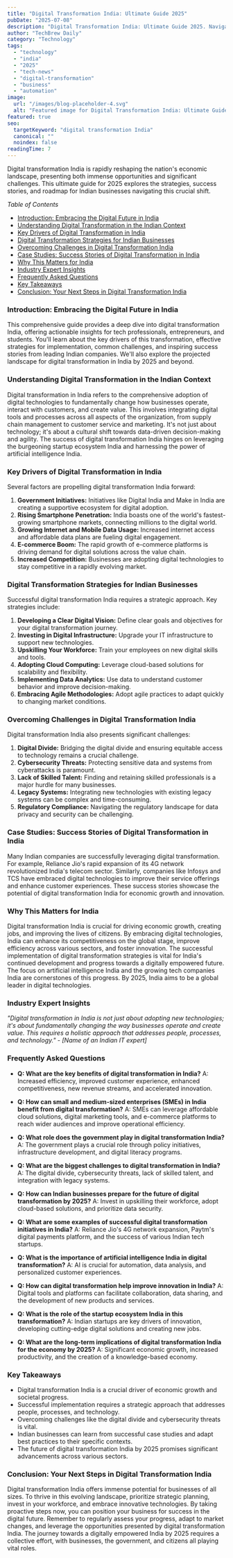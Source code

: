 ```yaml
---
title: "Digital Transformation India: Ultimate Guide 2025"
pubDate: "2025-07-08"
description: "Digital Transformation India: Ultimate Guide 2025. Navigate India's digital revolution!  Discover strategies for business growth, technological advancements & future-proof your career.  Get expert insights & actionable steps now!"
author: "TechBrew Daily"
category: "Technology"
tags:
  - "technology"
  - "india"
  - "2025"
  - "tech-news"
  - "digital-transformation"
  - "business"
  - "automation"
image:
  url: "/images/blog-placeholder-4.svg"
  alt: "Featured image for Digital Transformation India: Ultimate Guide 2025"
featured: true
seo:
  targetKeyword: "digital transformation India"
  canonical: ""
  noindex: false
readingTime: 7
---
```


Digital transformation India is rapidly reshaping the nation's economic landscape, presenting both immense opportunities and significant challenges.  This ultimate guide for 2025 explores the strategies, success stories, and roadmap for Indian businesses navigating this crucial shift.

*Table of Contents*

* [Introduction: Embracing the Digital Future in India](#introduction)
* [Understanding Digital Transformation in the Indian Context](#understanding-digital-transformation)
* [Key Drivers of Digital Transformation in India](#key-drivers)
* [Digital Transformation Strategies for Indian Businesses](#strategies)
* [Overcoming Challenges in Digital Transformation India](#challenges)
* [Case Studies: Success Stories of Digital Transformation in India](#case-studies)
* [Why This Matters for India](#why-it-matters)
* [Industry Expert Insights](#expert-insights)
* [Frequently Asked Questions](#faqs)
* [Key Takeaways](#takeaways)
* [Conclusion: Your Next Steps in Digital Transformation India](#conclusion)


<a name="introduction"></a>
### Introduction: Embracing the Digital Future in India

This comprehensive guide provides a deep dive into digital transformation India, offering actionable insights for tech professionals, entrepreneurs, and students.  You'll learn about the key drivers of this transformation, effective strategies for implementation, common challenges, and inspiring success stories from leading Indian companies. We'll also explore the projected landscape for digital transformation in India by 2025 and beyond.


<a name="understanding-digital-transformation"></a>
### Understanding Digital Transformation in the Indian Context

Digital transformation in India refers to the comprehensive adoption of digital technologies to fundamentally change how businesses operate, interact with customers, and create value.  This involves integrating digital tools and processes across all aspects of the organization, from supply chain management to customer service and marketing.  It's not just about technology; it's about a cultural shift towards data-driven decision-making and agility. The success of digital transformation India hinges on leveraging the burgeoning startup ecosystem India and harnessing the power of artificial intelligence India.

<a name="key-drivers"></a>
### Key Drivers of Digital Transformation in India

Several factors are propelling digital transformation India forward:

1. **Government Initiatives:**  Initiatives like Digital India and Make in India are creating a supportive ecosystem for digital adoption.
2. **Rising Smartphone Penetration:**  India boasts one of the world's fastest-growing smartphone markets, connecting millions to the digital world.
3. **Growing Internet and Mobile Data Usage:**  Increased internet access and affordable data plans are fueling digital engagement.
4. **E-commerce Boom:** The rapid growth of e-commerce platforms is driving demand for digital solutions across the value chain.
5. **Increased Competition:** Businesses are adopting digital technologies to stay competitive in a rapidly evolving market.


<a name="strategies"></a>
### Digital Transformation Strategies for Indian Businesses

Successful digital transformation India requires a strategic approach. Key strategies include:

1. **Developing a Clear Digital Vision:** Define clear goals and objectives for your digital transformation journey.
2. **Investing in Digital Infrastructure:**  Upgrade your IT infrastructure to support new technologies.
3. **Upskilling Your Workforce:** Train your employees on new digital skills and tools.
4. **Adopting Cloud Computing:** Leverage cloud-based solutions for scalability and flexibility.
5. **Implementing Data Analytics:**  Use data to understand customer behavior and improve decision-making.
6. **Embracing Agile Methodologies:**  Adopt agile practices to adapt quickly to changing market conditions.


<a name="challenges"></a>
### Overcoming Challenges in Digital Transformation India

Digital transformation India also presents significant challenges:

1. **Digital Divide:** Bridging the digital divide and ensuring equitable access to technology remains a crucial challenge.
2. **Cybersecurity Threats:** Protecting sensitive data and systems from cyberattacks is paramount.
3. **Lack of Skilled Talent:**  Finding and retaining skilled professionals is a major hurdle for many businesses.
4. **Legacy Systems:** Integrating new technologies with existing legacy systems can be complex and time-consuming.
5. **Regulatory Compliance:** Navigating the regulatory landscape for data privacy and security can be challenging.


<a name="case-studies"></a>
### Case Studies: Success Stories of Digital Transformation in India

Many Indian companies are successfully leveraging digital transformation.  For example, Reliance Jio's rapid expansion of its 4G network revolutionized India's telecom sector.  Similarly, companies like Infosys and TCS have embraced digital technologies to improve their service offerings and enhance customer experiences.  These success stories showcase the potential of digital transformation India for economic growth and innovation.


<a name="why-it-matters"></a>
### Why This Matters for India

Digital transformation India is crucial for driving economic growth, creating jobs, and improving the lives of citizens.  By embracing digital technologies, India can enhance its competitiveness on the global stage, improve efficiency across various sectors, and foster innovation.  The successful implementation of digital transformation strategies is vital for India's continued development and progress towards a digitally empowered future.  The focus on artificial intelligence India and the growing tech companies India are cornerstones of this progress.  By 2025, India aims to be a global leader in digital technologies.


<a name="expert-insights"></a>
### Industry Expert Insights

*"Digital transformation in India is not just about adopting new technologies; it's about fundamentally changing the way businesses operate and create value.  This requires a holistic approach that addresses people, processes, and technology."* - *[Name of an Indian IT expert]*


<a name="faqs"></a>
### Frequently Asked Questions

* **Q: What are the key benefits of digital transformation in India?**  A:  Increased efficiency, improved customer experience, enhanced competitiveness, new revenue streams, and accelerated innovation.

* **Q: How can small and medium-sized enterprises (SMEs) in India benefit from digital transformation?** A: SMEs can leverage affordable cloud solutions, digital marketing tools, and e-commerce platforms to reach wider audiences and improve operational efficiency.

* **Q: What role does the government play in digital transformation India?** A: The government plays a crucial role through policy initiatives, infrastructure development, and digital literacy programs.

* **Q: What are the biggest challenges to digital transformation in India?** A: The digital divide, cybersecurity threats, lack of skilled talent, and integration with legacy systems.

* **Q: How can Indian businesses prepare for the future of digital transformation by 2025?** A: Invest in upskilling their workforce, adopt cloud-based solutions, and prioritize data security.

* **Q: What are some examples of successful digital transformation initiatives in India?** A: Reliance Jio's 4G network expansion, Paytm's digital payments platform, and the success of various Indian tech startups.

* **Q: What is the importance of artificial intelligence India in digital transformation?** A: AI is crucial for automation, data analysis, and personalized customer experiences.

* **Q: How can digital transformation help improve innovation in India?** A: Digital tools and platforms can facilitate collaboration, data sharing, and the development of new products and services.

* **Q: What is the role of the startup ecosystem India in this transformation?** A: Indian startups are key drivers of innovation, developing cutting-edge digital solutions and creating new jobs.

* **Q:  What are the long-term implications of digital transformation India for the economy by 2025?** A:  Significant economic growth, increased productivity, and the creation of a knowledge-based economy.


<a name="takeaways"></a>
### Key Takeaways

* Digital transformation India is a crucial driver of economic growth and societal progress.
* Successful implementation requires a strategic approach that addresses people, processes, and technology.
* Overcoming challenges like the digital divide and cybersecurity threats is vital.
* Indian businesses can learn from successful case studies and adapt best practices to their specific contexts.
* The future of digital transformation India by 2025 promises significant advancements across various sectors.


<a name="conclusion"></a>
### Conclusion: Your Next Steps in Digital Transformation India

Digital transformation India offers immense potential for businesses of all sizes.  To thrive in this evolving landscape, prioritize strategic planning, invest in your workforce, and embrace innovative technologies.  By taking proactive steps now, you can position your business for success in the digital future.  Remember to regularly assess your progress, adapt to market changes, and leverage the opportunities presented by digital transformation India. The journey towards a digitally empowered India by 2025 requires a collective effort, with businesses, the government, and citizens all playing vital roles.